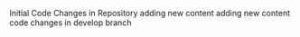 Initial Code Changes in Repository
adding new content
adding new content
code changes in develop branch
